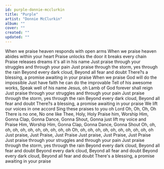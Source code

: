 ```yaml
---
id: purple-donnie-mcclurkin
title: "Purple"
artist: "Donnie McClurkin"
album: ""
cover: ""
created: ""
updated: ""
---
```


When we praise heaven responds with open arms
When we praise heaven abides within your heart
Praise unlocks the door it breaks every chain
Praise releases dreams it's all in his name
Just praise through your struggles and through your pain
Just praise through the storm, yes through the rain
Beyond every dark cloud, Beyond all fear and doubt
There?s a blessing, a promise awaiting in your praise
When we praise God will do the impossible
Just have faith he can do the improvable
Tell of his awesome works, Speak well of his name
Jesus, oh Lamb of God forever shall reign
Just praise through your struggles and through your pain
Just praise through the storm, yes through the rain
Beyond every dark cloud, Beyond all fear and doubt
There?s a blessing, a promise awaiting in your praise
We lift our voices in one accord
Sing these praises to you oh Lord
Oh, Oh, Oh, Oh
There is no one, No one like Thee, Holy, Holy
Praise him, Worship Him, Gonna Clap, Gonna Dance, Gonna Shout, Gonna just lift my voice and Praise Him, Worship Him, Gonna Clap, Gonna Dance, Gonna Shout
Oh, oh, oh, oh, oh, oh, oh, oh, oh, oh, oh
Oh, oh, oh, oh, oh, oh, oh, oh, oh, oh, oh
Just praise, Just Praise, Just Praise
Just praise, Just Praise, Just Praise
Just praise through your struggles and through your pain
Just praise through the storm, yes through the rain
Beyond every dark cloud, Beyond all fear and doubt
Beyond every dark cloud, Beyond all fear and doubt
Beyond every dark cloud, Beyond all fear and doubt
There's a blessing, a promise awaiting in your praise